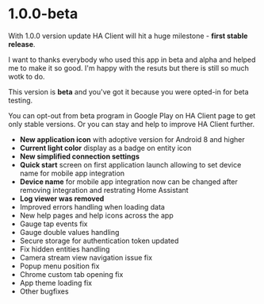 # 1.0.0-beta
With 1.0.0 version update HA Client will hit a huge milestone - **first stable release**.

I want to thanks everybody who used this app in beta and alpha and helped me to make it so good. I'm happy with the resuts but there is still so much wotk to do.

This version is **beta** and you've got it because you were opted-in for beta testing.

You can opt-out from beta program in Google Play on HA Client page to get only stable versions. Or you can stay and help to improve HA Client further.

- **New application icon** with adoptive version for Android 8 and higher
- **Current light color** display as a badge on entity icon
- **New simplified connection settings**
- **Quick start** screen on first application launch allowing to set device name for mobile app integration
- **Device name** for mobile app integration now can be changed after removing integration and restrating Home Assistant
- **Log viewer was removed**
- Improved errors handling when loading data
- New help pages and help icons across the app
- Gauge tap events fix
- Gauge double values handling
- Secure storage for authentication token updated
- Fix hidden entities handling
- Camera stream view navigation issue fix
- Popup menu position fix
- Chrome custom tab opening fix
- App theme loading fix
- Other bugfixes
